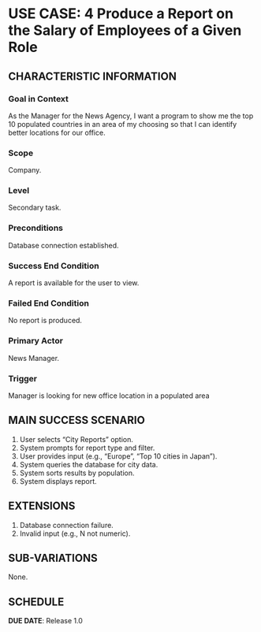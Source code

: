 # USE CASE: 4 Produce a Report on the Salary of Employees of a Given Role

## CHARACTERISTIC INFORMATION

### Goal in Context

As the Manager for the News Agency, I want a program to show me the top 10 populated countries in an area of my choosing so that I can identify better locations for our office.

### Scope

Company.

### Level

Secondary task.

### Preconditions

Database connection established.

### Success End Condition

A report is available for the user to view.

### Failed End Condition

No report is produced.

### Primary Actor

News Manager.

### Trigger

Manager is looking for new office location in a populated area

## MAIN SUCCESS SCENARIO

1. User selects “City Reports” option.
2. System prompts for report type and filter.
3. User provides input (e.g., “Europe”, “Top 10 cities in Japan”).
4. System queries the database for city data.
5. System sorts results by population.
6. System displays report.

## EXTENSIONS

1. Database connection failure.
2. Invalid input (e.g., N not numeric).

## SUB-VARIATIONS

None.

## SCHEDULE

**DUE DATE**: Release 1.0
